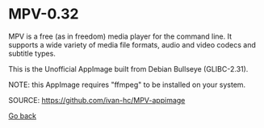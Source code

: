 # MPV-0.32
 
 MPV is a free (as in freedom) media player for the command line.
 It supports a wide variety of media file formats, audio and video codecs
 and subtitle types.
 
 This is the Unofficial AppImage built from Debian Bullseye (GLIBC-2.31).
 
 NOTE: this AppImage requires "ffmpeg" to be installed on your system.
 
 SOURCE: https://github.com/ivan-hc/MPV-appimage
 
 [Go back](https://portable-linux-apps.github.io/apps.html)

